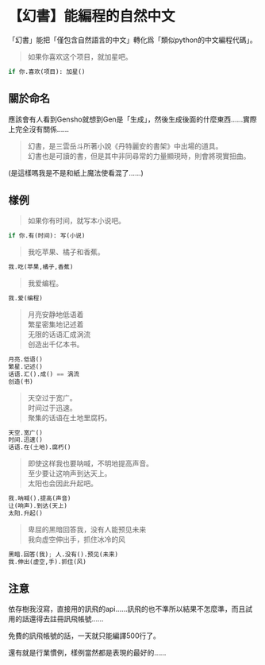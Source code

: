 # 【幻書】能編程的自然中文

「幻書」能把「僅包含自然語言的中文」轉化爲「類似python的中文編程代碼」。


> 如果你喜欢这个项目，就加星吧。

```python
if 你.喜欢(项目): 加星()
```

## 關於命名

應該會有人看到Gensho就想到Gen是「生成」，然後生成後面的什麼東西……實際上完全沒有關係……

> 幻書，是三雲岳斗所著小說《丹特麗安的書架》中出場的道具。   
> 幻書也是可讀的書，但是其中非同尋常的力量顯現時，則會將現實扭曲。

(是這樣嗎我是不是和紙上魔法使看混了……)

## 樣例

> 如果你有时间，就写本小说吧。

```python
if 你.有(时间): 写(小说)
```


> 我吃苹果、橘子和香蕉。

```python
我.吃(苹果,橘子,香蕉)
```


> 我爱编程。

```python
我.爱(编程)
```


> 月亮安静地低语着   
> 繁星密集地记述着   
> 无限的话语汇成涡流   
> 创造出千亿本书。   

```python
月亮.低语()
繁星.记述()
话语.汇().成() == 涡流
创造(书)
```

> 天空过于宽广。   
> 时间过于迅速。   
> 聚集的话语在土地里腐朽。 
  
```python
天空.宽广()
时间.迅速()
话语.在(土地).腐朽()
```

> 即使这样我也要呐喊，不明地提高声音。   
> 至少要让这响声到达天上。   
> 太阳也会因此升起吧。   

```python
我.呐喊().提高(声音)
让(响声).到达(天上)
太阳.升起()
```

> 卑屈的黑暗回答我，没有人能预见未来   
> 我向虚空伸出手，抓住冰冷的风   

```python
黑暗.回答(我); 人.没有().预见(未来)
我.伸出(虚空,手).抓住(风)
```

## 注意

依存樹我沒寫，直接用的訊飛的api……訊飛的也不準所以結果不怎麼準，而且試用的話還得去註冊訊飛帳號……

免費的訊飛帳號的話，一天就只能編譯500行了。

還有就是行業慣例，樣例當然都是表現的最好的……


